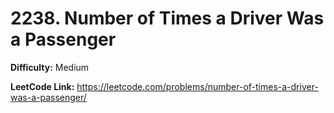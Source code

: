 # 2238. Number of Times a Driver Was a Passenger

**Difficulty:** Medium

**LeetCode Link:** https://leetcode.com/problems/number-of-times-a-driver-was-a-passenger/

